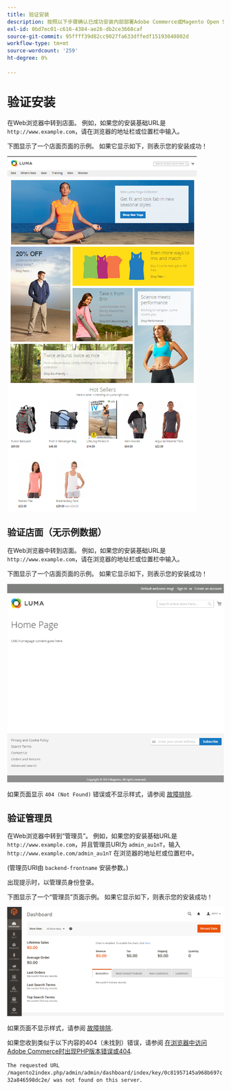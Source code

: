 ```yaml
---
title: 验证安装
description: 按照以下步骤确认已成功安装内部部署Adobe Commerce或Magento Open Source。
exl-id: 0bd7ec01-c616-4384-ae26-db2ce3668caf
source-git-commit: 95ffff39d82cc9027fa633dffedf15193040802d
workflow-type: tm+mt
source-wordcount: '259'
ht-degree: 0%

---
```


# 验证安装

在Web浏览器中转到店面。 例如，如果您的安装基础URL是 `http://www.example.com`，请在浏览器的地址栏或位置栏中输入。

下图显示了一个店面页面的示例。 如果它显示如下，则表示您的安装成功！

![带有Luma主题的店面](../../assets/installation/install-success_store-luma.png)

## 验证店面（无示例数据）

在Web浏览器中转到店面。 例如，如果您的安装基础URL是 `http://www.example.com`，请在浏览器的地址栏或位置栏中输入。

下图显示了一个店面页面的示例。 如果它显示如下，则表示您的安装成功！

![验证安装成功的店面](../../assets/installation/install-success_store.png)

如果页面显示 `404 (Not Found)` 错误或不显示样式，请参阅 [故障排除](https://support.magento.com/hc/en-us/articles/360032994352).

## 验证管理员

在Web浏览器中转到“管理员”。 例如，如果您的安装基础URL是 `http://www.example.com`，并且管理员URI为 `admin_au1nT`，输入 `http://www.example.com/admin_au1nT` 在浏览器的地址栏或位置栏中。

(管理员URI由 `backend-frontname` 安装参数。)

出现提示时，以管理员身份登录。

下图显示了一个“管理员”页面示例。 如果它显示如下，则表示您的安装成功！

![验证安装是否成功的管理员](../../assets/installation/install_success_admin.png)

如果页面不显示样式，请参阅 [故障排除](https://support.magento.com/hc/en-us/articles/360032994352).

如果您收到类似于以下内容的404（未找到）错误，请参阅 [在浏览器中访问Adobe Commerce时出现PHP版本错误或404](https://support.magento.com/hc/en-us/articles/360033117152).

`The requested URL /magento2index.php/admin/admin/dashboard/index/key/0c81957145a968b697c32a846598dc2e/ was not found on this server.`
